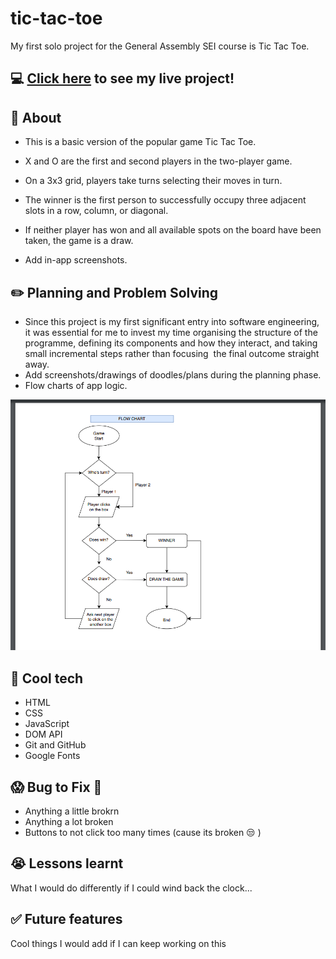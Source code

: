 # tic-tac-toe
My first solo project for the General Assembly SEI course is Tic Tac Toe. 

## 💻 [Click here](https://vishakasg.github.io/tic-tac-toe/) to see my live project!
## 📄 About
- This is a basic version of the popular game Tic Tac Toe. 
- X and O are the first and second players in the two-player game.
- On a 3x3 grid, players take turns selecting their moves in turn. 
- The winner is the first person to successfully occupy three adjacent slots in a row, column, or diagonal. 
- If neither player has won and all available spots on the board have been taken, the game is a draw.




- Add in-app screenshots.
## ✏️ Planning and Problem Solving
- Since this project is my first significant entry into software engineering, it was essential for me to invest my time organising the structure of the programme, defining its components and how they interact, and taking small incremental steps rather than focusing  the final outcome straight away.
- Add screenshots/drawings of doodles/plans during the planning phase.
- Flow charts of app logic.

![](./Screen%20Shot%202023-04-23%20at%204.45.43%20am.png)

## 🚀 Cool tech
- HTML
- CSS
- JavaScript
- DOM API
- Git and GitHub
- Google Fonts
## 😱 Bug to Fix 💩
- Anything a little brokrn
- Anything a lot broken
- Buttons to not click too many times (cause its broken 😒 )
## 😭 Lessons learnt
What I would do differently if I could wind back the clock...
## ✅ Future features
Cool things I would add if I can keep working on this